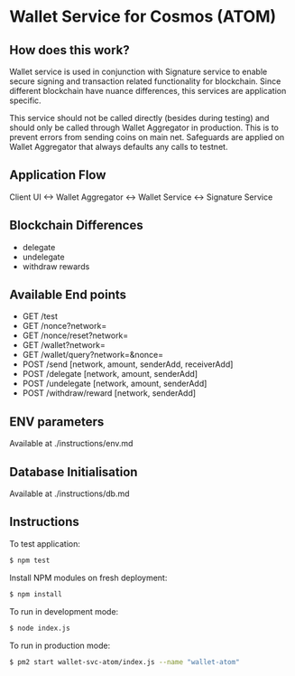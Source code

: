 Wallet Service for Cosmos (ATOM)
=====================================

<URL>

How does this work?
----------------

Wallet service is used in conjunction with Signature service to enable secure signing and transaction related functionality for blockchain. Since different blockchain have nuance differences, this services are application specific.

This service should not be called directly (besides during testing) and should only be called through Wallet Aggregator in production. This is to  prevent errors from sending coins on main net. Safeguards are applied on Wallet Aggregator that always defaults any calls to testnet.

Application Flow
-------

Client UI <-> Wallet Aggregator <-> Wallet Service <-> Signature Service

Blockchain Differences
-------

- delegate
- undelegate
- withdraw rewards

Available End points
-------
- GET /test
- GET /nonce?network=<network>
- GET /nonce/reset?network=<network>
- GET /wallet?network=<network>
- GET /wallet/query?network=<network>&nonce=<nonce>
- POST /send [network, amount, senderAdd, receiverAdd]
- POST /delegate [network, amount, senderAdd]
- POST /undelegate [network, amount, senderAdd]
- POST /withdraw/reward [network, senderAdd]

ENV parameters
-------
Available at ./instructions/env.md


Database Initialisation
-------
Available at ./instructions/db.md

## Instructions

To test application:

```bash
$ npm test
```

Install NPM modules on fresh deployment:

```bash
$ npm install
```

To run in development mode:

```bash
$ node index.js
```

To run in production mode:

```bash
$ pm2 start wallet-svc-atom/index.js --name "wallet-atom"
```
